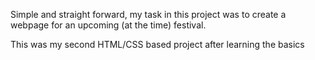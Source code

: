 Simple and straight forward, my task in this project was to create a webpage for an upcoming (at the time) festival. 

This was my second HTML/CSS based project after learning the basics
